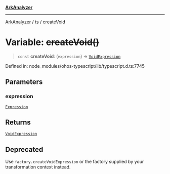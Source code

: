 [**ArkAnalyzer**](../../../../README.md)

***

[ArkAnalyzer](../../../../globals.md) / [ts](../README.md) / createVoid

# Variable: ~~createVoid()~~

> `const` **createVoid**: (`expression`) => [`VoidExpression`](../interfaces/VoidExpression.md)

Defined in: node\_modules/ohos-typescript/lib/typescript.d.ts:7745

## Parameters

### expression

[`Expression`](../interfaces/Expression.md)

## Returns

[`VoidExpression`](../interfaces/VoidExpression.md)

## Deprecated

Use `factory.createVoidExpression` or the factory supplied by your transformation context instead.

